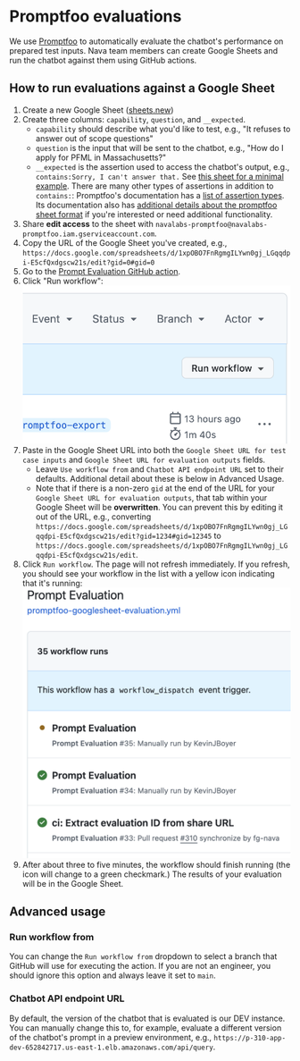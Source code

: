 # Promptfoo evaluations

We use [Promptfoo](https://promptfoo.dev) to automatically evaluate the chatbot's performance on prepared test inputs. Nava team members can create Google Sheets and run the chatbot against them using GitHub actions.

## How to run evaluations against a Google Sheet

1. Create a new Google Sheet ([sheets.new](https://sheets.new)) 
1. Create three columns: `capability`, `question`, and `__expected`.
    - `capability` should describe what you'd like to test, e.g., "It refuses to answer out of scope questions"
    - `question` is the input that will be sent to the chatbot, e.g., "How do I apply for PFML in Massachusetts?"
    - `__expected` is the assertion used to access the chatbot's output, e.g., `contains:Sorry, I can't answer that.`
See [this sheet for a minimal example](https://docs.google.com/spreadsheets/d/1xpOBO7FnRgmgILYwn0gj_LGqqdpi-E5cfQxdgscw21s/edit?gid=0#gid=0). There are many other types of assertions in addition to `contains:`: Promptfoo's documentation has a [list of assertion types](https://www.promptfoo.dev/docs/configuration/expected-outputs/#assertion-types). Its documentation also has [additional details about the promptfoo sheet format](https://www.promptfoo.dev/docs/configuration/parameters/#import-from-csv) if you're interested or need additional functionality.
1. Share **edit access** to the sheet with `navalabs-promptfoo@navalabs-promptfoo.iam.gserviceaccount.com`.
1. Copy the URL of the Google Sheet you've created, e.g., `https://docs.google.com/spreadsheets/d/1xpOBO7FnRgmgILYwn0gj_LGqqdpi-E5cfQxdgscw21s/edit?gid=0#gid=0`
1. Go to the [Prompt Evaluation GitHub action](https://github.com/navapbc/labs-decision-support-tool/actions/workflows/promptfoo-googlesheet-evaluation.yml).
1. Click "Run workflow":
![Run workflow button in GitHub Actions](promptfoo-evaluations-run-workflow.png)
1. Paste in the Google Sheet URL into both the  `Google Sheet URL for test case inputs` and `Google Sheet URL for evaluation outputs` fields.
    - Leave `Use workflow from` and `Chatbot API endpoint URL` set to their defaults. Additional detail about these is below in Advanced Usage.
    - Note that if there is a non-zero `gid` at the end of the URL for your `Google Sheet URL for evaluation outputs`, that tab within your Google Sheet will be **overwritten**. You can prevent this by editing it out of the URL, e.g., converting `https://docs.google.com/spreadsheets/d/1xpOBO7FnRgmgILYwn0gj_LGqqdpi-E5cfQxdgscw21s/edit?gid=1234#gid=12345` to `https://docs.google.com/spreadsheets/d/1xpOBO7FnRgmgILYwn0gj_LGqqdpi-E5cfQxdgscw21s/edit`.
1. Click `Run workflow`. The page will not refresh immediately. If you refresh, you should see your workflow in the list with a yellow icon indicating that it's running: 
![Example list of running workflows](promptfoo-evaluation-running-workflows.png)
1. After about three to five minutes, the workflow should finish running (the icon will change to a green checkmark.) The results of your evaluation will be in the Google Sheet.

## Advanced usage

### Run workflow from

You can change the `Run workflow from` dropdown to select a branch that GitHub will use for executing the action. If you are not an engineer, you should ignore this option and always leave it set to `main`.

### Chatbot API endpoint URL

By default, the version of the chatbot that is evaluated is our DEV instance. You can manually change this to, for example, evaluate a different version of the chatbot's prompt in a preview environment, e.g., `https://p-310-app-dev-652842717.us-east-1.elb.amazonaws.com/api/query`.